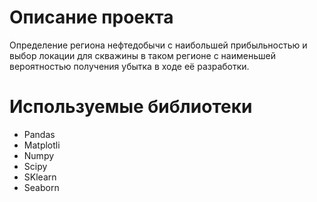 # Описание проекта

Определение региона нефтедобычи с наибольшей прибыльностью и выбор локации для скважины в таком регионе с наименьшей вероятностью получения убытка в ходе её разработки.

# Используемые библиотеки

* Pandas
* Matplotli
* Numpy
* Scipy
* SKlearn
* Seaborn
